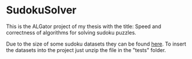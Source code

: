 # SudokuSolver
This is the ALGator project of my thesis with the title: Speed and correctness of algorithms for solving sudoku puzzles.

Due to the size of some sudoku datasets they can be found [here](https://drive.google.com/file/d/1RLO1GQT2Yu0Q_FufYWVRXYy1LXJu-rUk/view?usp=sharing). To insert the datasets into the project just unzip the file in the "tests" folder.
